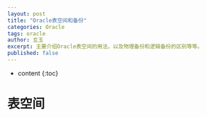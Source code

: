 ```yaml
---
layout: post
title: "Oracle表空间和备份"
categories: Oracle
tags: oracle
author: 玄玉
excerpt: 主要介绍Oracle表空间的用法，以及物理备份和逻辑备份的区别等等。
published: false
---
```


* content
{:toc}


# 表空间
